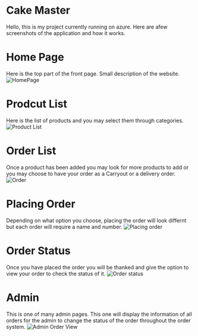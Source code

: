 # Cake Master 
Hello, this is my project currently running on azure. Here are afew screenshots of the application and how it works.

# Home Page
Here is the top part of the front page. Small description of the website.
![HomePage](https://user-images.githubusercontent.com/52970486/68290835-7c802780-003d-11ea-9206-df11d8c3bb3e.PNG)

# Prodcut List
Here is the list of products and you may select them through categories.
![Product List](https://user-images.githubusercontent.com/52970486/68290840-7d18be00-003d-11ea-8652-0b02e6d9133e.PNG)

# Order List
Once a product has been added you may look for more products to add or you may choose to have your order as a Carryout or a delivery order.
![Order](https://user-images.githubusercontent.com/52970486/68290838-7c802780-003d-11ea-9917-73834d6b8aa2.PNG)

# Placing Order 
Depending on what option you choose, placing the order will look differnt but each order will require a name and number.
![Placing order](https://user-images.githubusercontent.com/52970486/68290839-7d18be00-003d-11ea-9bbc-cf64f83f2db3.PNG)

# Order Status
Once you have placed the order you will be thanked and give the option to view your order to check the status of it.
![Order status](https://user-images.githubusercontent.com/52970486/68290837-7c802780-003d-11ea-8f55-0e6ec9b46416.PNG)

# Admin
This is one of many admin pages. This one will display the information of all orders for the admin to change the status of the order throughout the order system.
![Admin Order View](https://user-images.githubusercontent.com/52970486/68290841-7d18be00-003d-11ea-9e30-5ad960c5a652.PNG)
